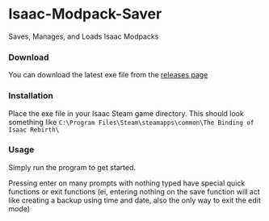 # Isaac-Modpack-Saver
Saves, Manages, and Loads Isaac Modpacks

### Download
You can download the latest exe file from the [releases page](https://github.com/RoarkCats/Isaac-Modpack-Saver/releases)

### Installation
Place the exe file in your Isaac Steam game directory.
This should look something like `C:\Program Files\Steam\steamapps\common\The Binding of Isaac Rebirth\`

### Usage
Simply run the program to get started.

Pressing enter on many prompts with nothing typed have special quick functions or exit functions
(ei, entering nothing on the save function will act like creating a backup using time and date, also the only way to exit the edit mode)
